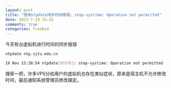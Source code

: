 ```yaml
---
layout: post
title: "使用ntpdate同步时间报错: step-systime: Operation not permitted"
date: 2013-7-19 15:35
comments: true
categories: freebsd 
---
```


今天有台虚拟机进行时间的同步报错
```sh
ntpdate ntp.sjtu.edu.cn

19 Nov 15:38:54 ntpdate[93376]: step-systime: Operation not permitted
```

搜索一把，许多VPS分给用户的虚拟机也存在类似症状，原来是宿主机不允许修改时间，最后通知系统管理员修改搞定。








